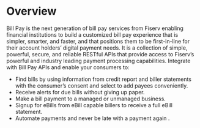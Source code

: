 # Overview

Bill Pay is the next generation of bill pay services from Fiserv enabling financial institutions to build a customized bill pay experience that is simpler, smarter, and faster, and that positions them to be first-in-line for their account holders’ digital payment needs. It is a collection of simple, powerful, secure, and reliable RESTful APIs that provide access to Fiserv’s powerful and industry leading payment processing capabilities.
Integrate with Bill Pay APIs and enable your consumers to:

- Find bills by using information from credit report and biller statements with the consumer’s consent and select to add payees conveniently.
- Receive alerts for due bills without giving up paper.
- Make a bill payment to a managed or unmanaged business.
- Signup for eBills from eBill capable billers to receive a full eBill statement.
- Automate payments and never be late with a payment again .
